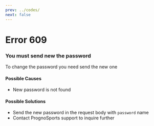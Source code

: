 ```yaml
---
prev: ../codes/
next: false
---
```


# Error 609
### You must send new the password
To change the password you need send the new one

#### Possible Causes
* New password is not found

#### Possible Solutions
* Send the new password in the request body with `password` name
* Contact PrognoSports support to inquire further
